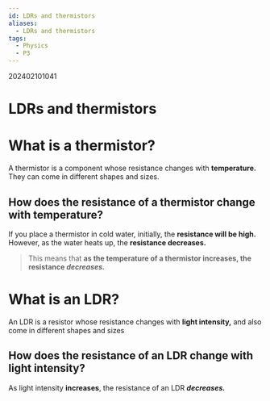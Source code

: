 ```yaml
---
id: LDRs and thermistors
aliases:
  - LDRs and thermistors
tags:
  - Physics
  - P3
---
```

202402101041

# LDRs and thermistors

# What is a **thermistor?** 

A thermistor is a component whose resistance changes with **temperature.** They can come in different shapes and sizes.

## How does the resistance of a thermistor **change with temperature?** 

If you place a thermistor in cold water, initially, the **resistance will be high.** However, as the water heats up, the **resistance decreases.**

> This means that **as the temperature of a thermistor increases, the resistance *decreases.*** 

# What is an **LDR?** 

An LDR is a resistor whose resistance changes with **light intensity,** and also come in different shapes and sizes

## How does the resistance of an LDR **change with light intensity?** 

As light intensity **increases**, the resistance of an LDR ***decreases.*** 
